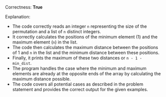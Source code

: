 Correctness: **True**

Explanation: 
- The code correctly reads an integer `n` representing the size of the permutation and a list of `n` distinct integers.
- It correctly calculates the positions of the minimum element (1) and the maximum element (`n`) in the list.
- The code then calculates the maximum distance between the positions of 1 and `n` in the list and the minimum distance between these positions.
- Finally, it prints the maximum of these two distances or `n - 1 - min_dist`.
- The program handles the case where the minimum and maximum elements are already at the opposite ends of the array by calculating the maximum distance possible.
- The code covers all potential cases as described in the problem statement and provides the correct output for the given examples.
